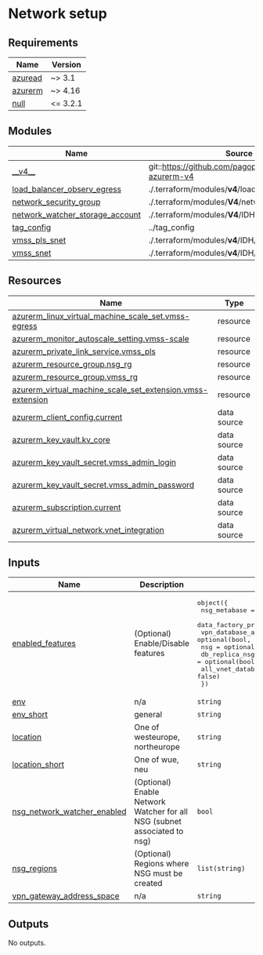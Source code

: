 # Network setup

<!-- BEGIN_TF_DOCS -->
## Requirements

| Name | Version |
|------|---------|
| <a name="requirement_azuread"></a> [azuread](#requirement\_azuread) | ~> 3.1 |
| <a name="requirement_azurerm"></a> [azurerm](#requirement\_azurerm) | ~> 4.16 |
| <a name="requirement_null"></a> [null](#requirement\_null) | <= 3.2.1 |

## Modules

| Name | Source | Version |
|------|--------|---------|
| <a name="module___v4__"></a> [\_\_v4\_\_](#module\_\_\_v4\_\_) | git::https://github.com/pagopa/terraform-azurerm-v4 | 4a50ddb69cafbc09cf43cd317848a75d61f33050 |
| <a name="module_load_balancer_observ_egress"></a> [load\_balancer\_observ\_egress](#module\_load\_balancer\_observ\_egress) | ./.terraform/modules/__v4__/load_balancer | n/a |
| <a name="module_network_security_group"></a> [network\_security\_group](#module\_network\_security\_group) | ./.terraform/modules/__V4__/network_security_group | n/a |
| <a name="module_network_watcher_storage_account"></a> [network\_watcher\_storage\_account](#module\_network\_watcher\_storage\_account) | ./.terraform/modules/__V4__/IDH/storage_account | n/a |
| <a name="module_tag_config"></a> [tag\_config](#module\_tag\_config) | ../tag_config | n/a |
| <a name="module_vmss_pls_snet"></a> [vmss\_pls\_snet](#module\_vmss\_pls\_snet) | ./.terraform/modules/__v4__/IDH/subnet | n/a |
| <a name="module_vmss_snet"></a> [vmss\_snet](#module\_vmss\_snet) | ./.terraform/modules/__v4__/IDH/subnet | n/a |

## Resources

| Name | Type |
|------|------|
| [azurerm_linux_virtual_machine_scale_set.vmss-egress](https://registry.terraform.io/providers/hashicorp/azurerm/latest/docs/resources/linux_virtual_machine_scale_set) | resource |
| [azurerm_monitor_autoscale_setting.vmss-scale](https://registry.terraform.io/providers/hashicorp/azurerm/latest/docs/resources/monitor_autoscale_setting) | resource |
| [azurerm_private_link_service.vmss_pls](https://registry.terraform.io/providers/hashicorp/azurerm/latest/docs/resources/private_link_service) | resource |
| [azurerm_resource_group.nsg_rg](https://registry.terraform.io/providers/hashicorp/azurerm/latest/docs/resources/resource_group) | resource |
| [azurerm_resource_group.vmss_rg](https://registry.terraform.io/providers/hashicorp/azurerm/latest/docs/resources/resource_group) | resource |
| [azurerm_virtual_machine_scale_set_extension.vmss-extension](https://registry.terraform.io/providers/hashicorp/azurerm/latest/docs/resources/virtual_machine_scale_set_extension) | resource |
| [azurerm_client_config.current](https://registry.terraform.io/providers/hashicorp/azurerm/latest/docs/data-sources/client_config) | data source |
| [azurerm_key_vault.kv_core](https://registry.terraform.io/providers/hashicorp/azurerm/latest/docs/data-sources/key_vault) | data source |
| [azurerm_key_vault_secret.vmss_admin_login](https://registry.terraform.io/providers/hashicorp/azurerm/latest/docs/data-sources/key_vault_secret) | data source |
| [azurerm_key_vault_secret.vmss_admin_password](https://registry.terraform.io/providers/hashicorp/azurerm/latest/docs/data-sources/key_vault_secret) | data source |
| [azurerm_subscription.current](https://registry.terraform.io/providers/hashicorp/azurerm/latest/docs/data-sources/subscription) | data source |
| [azurerm_virtual_network.vnet_integration](https://registry.terraform.io/providers/hashicorp/azurerm/latest/docs/data-sources/virtual_network) | data source |

## Inputs

| Name | Description | Type | Default | Required |
|------|-------------|------|---------|:--------:|
| <a name="input_enabled_features"></a> [enabled\_features](#input\_enabled\_features) | (Optional) Enable/Disable features | <pre>object({<br/>    nsg_metabase             = optional(bool, false)<br/>    data_factory_proxy       = optional(bool, false)<br/>    vpn_database_access      = optional(bool, true)<br/>    nsg                      = optional(bool, true)<br/>    db_replica_nsg           = optional(bool, false)<br/>    all_vnet_database_access = optional(bool, false)<br/>  })</pre> | <pre>{<br/>  "all_vnet_database_access": false,<br/>  "data_factory_proxy": false,<br/>  "db_replica_nsg": false,<br/>  "nsg": true,<br/>  "nsg_metabase": false,<br/>  "vpn_database_access": true<br/>}</pre> | no |
| <a name="input_env"></a> [env](#input\_env) | n/a | `string` | n/a | yes |
| <a name="input_env_short"></a> [env\_short](#input\_env\_short) | general | `string` | n/a | yes |
| <a name="input_location"></a> [location](#input\_location) | One of westeurope, northeurope | `string` | n/a | yes |
| <a name="input_location_short"></a> [location\_short](#input\_location\_short) | One of wue, neu | `string` | n/a | yes |
| <a name="input_nsg_network_watcher_enabled"></a> [nsg\_network\_watcher\_enabled](#input\_nsg\_network\_watcher\_enabled) | (Optional) Enable Network Watcher for all NSG (subnet associated to nsg) | `bool` | `false` | no |
| <a name="input_nsg_regions"></a> [nsg\_regions](#input\_nsg\_regions) | (Optional) Regions where NSG must be created | `list(string)` | <pre>[<br/>  "westeurope"<br/>]</pre> | no |
| <a name="input_vpn_gateway_address_space"></a> [vpn\_gateway\_address\_space](#input\_vpn\_gateway\_address\_space) | n/a | `string` | `"172.16.1.0/24"` | no |

## Outputs

No outputs.
<!-- END_TF_DOCS -->
